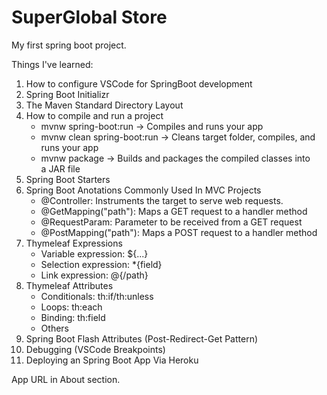 # SuperGlobal Store

My first spring boot project.

Things I've learned:

1. How to configure VSCode for SpringBoot development
2. Spring Boot Initializr
3. The Maven Standard Directory Layout
4. How to compile and run a project
    - mvnw spring-boot:run -> Compiles and runs your app
    - mvnw clean spring-boot:run -> Cleans target folder, compiles, and runs your app
    - mvnw package ->  Builds and packages the compiled classes into a JAR file
5. Spring Boot Starters
6. Spring Boot Anotations Commonly Used In MVC Projects
    - @Controller: Instruments the target to serve web requests.
    - @GetMapping("path"): Maps a GET request to a handler method
    - @RequestParam: Parameter to be received from a GET request
    - @PostMapping("path"): Maps a POST request to a handler method
7. Thymeleaf Expressions
    - Variable expression: ${...}
    - Selection expression: *{field}
    - Link expression: @{/path}
8. Thymeleaf Attributes
    - Conditionals: th:if/th:unless
    - Loops: th:each
    - Binding: th:field
    - Others
9. Spring Boot Flash Attributes (Post-Redirect-Get Pattern)
10. Debugging (VSCode Breakpoints)
11. Deploying an Spring Boot App Via Heroku

App URL in About section. 
